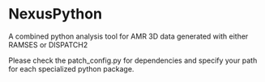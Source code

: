 # NexusPython
A combined python analysis tool for AMR 3D data generated with either RAMSES or DISPATCH2

Please check the patch_config.py for dependencies and specify your path for each specialized python package.
